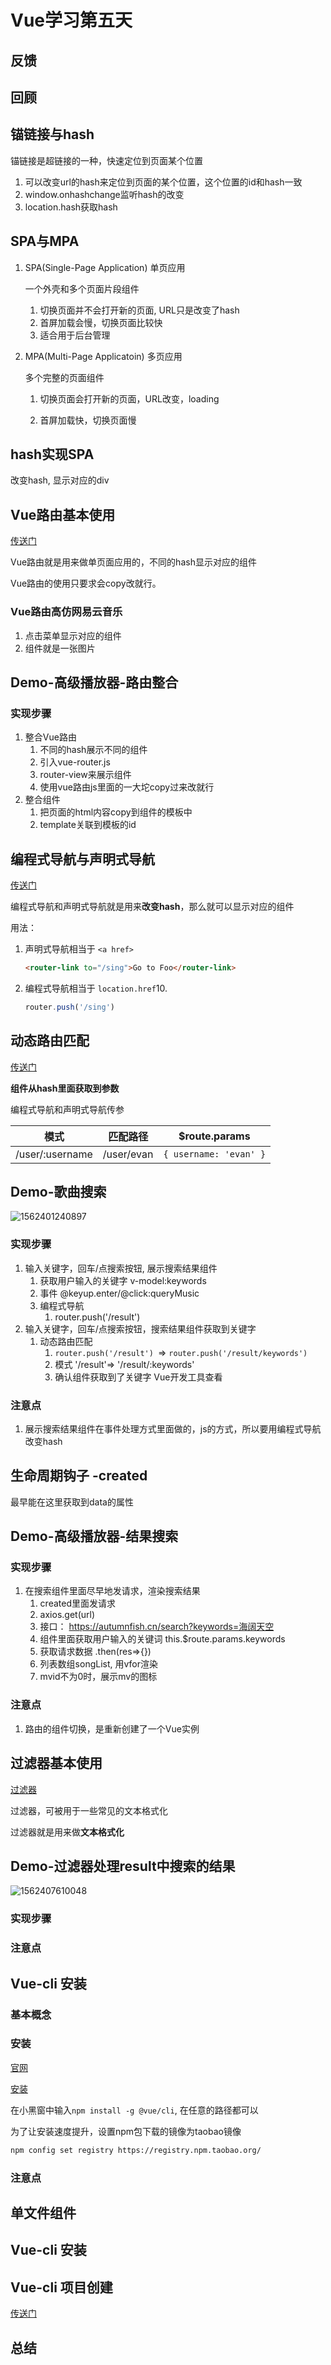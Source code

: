 # Vue学习第五天

## 反馈



## 回顾



## 锚链接与hash

锚链接是超链接的一种，快速定位到页面某个位置

1. 可以改变url的hash来定位到页面的某个位置，这个位置的id和hash一致
2. window.onhashchange监听hash的改变
3. location.hash获取hash



## SPA与MPA

1. SPA(Single-Page Application) 单页应用

   一个外壳和多个页面片段组件

   1. 切换页面并不会打开新的页面, URL只是改变了hash
   2. 首屏加载会慢，切换页面比较快
   3. 适合用于后台管理

   

2. MPA(Multi-Page Applicatoin) 多页应用

   多个完整的页面组件

   1. 切换页面会打开新的页面，URL改变，loading

   2. 首屏加载快，切换页面慢

      

## hash实现SPA

改变hash, 显示对应的div



## Vue路由基本使用 

[传送门](https://router.vuejs.org/zh/)

Vue路由就是用来做单页面应用的，不同的hash显示对应的组件

Vue路由的使用只要求会copy改就行。



### Vue路由高仿网易云音乐

1. 点击菜单显示对应的组件
2. 组件就是一张图片



## Demo-高级播放器-路由整合

### 实现步骤

1. 整合Vue路由
   1. 不同的hash展示不同的组件
   2. 引入vue-router.js
   3. router-view来展示组件
   4. 使用vue路由js里面的一大坨copy过来改就行
2. 整合组件
   1. 把页面的html内容copy到组件的模板中
   2. template关联到模板的id



## 编程式导航与声明式导航

[传送门](https://router.vuejs.org/zh/guide/essentials/navigation.html)

编程式导航和声明式导航就是用来**改变hash**，那么就可以显示对应的组件

用法：

1. 声明式导航相当于 `<a href>`

   ```html
   <router-link to="/sing">Go to Foo</router-link>
   ```

2. 编程式导航相当于 `location.href`10.

   ```js
   router.push('/sing')
   ```

   

## 动态路由匹配

[传送门](https://router.vuejs.org/zh/guide/essentials/dynamic-matching.html#%E5%93%8D%E5%BA%94%E8%B7%AF%E7%94%B1%E5%8F%82%E6%95%B0%E7%9A%84%E5%8F%98%E5%8C%96)

**组件从hash里面获取到参数**

编程式导航和声明式导航传参

| 模式            | 匹配路径   | $route.params          |
| --------------- | ---------- | ---------------------- |
| /user/:username | /user/evan | `{ username: 'evan' }` |



## Demo-歌曲搜索

![1562401240897](assets/1562401240897.png)

### 实现步骤

1. 输入关键字，回车/点搜索按钮, 展示搜索结果组件
   1. 获取用户输入的关键字 v-model:keywords
   2. 事件 @keyup.enter/@click:queryMusic
   3. 编程式导航
      1. router.push('/result')
2. 输入关键字，回车/点搜索按钮，搜索结果组件获取到关键字
   1. 动态路由匹配
      1. `router.push('/result') `=> `router.push('/result/keywords')`
      2. 模式 '/result'=> '/result/:keywords'
      3. 确认组件获取到了关键字 Vue开发工具查看

### 注意点

1. 展示搜索结果组件在事件处理方式里面做的，js的方式，所以要用编程式导航改变hash



## 生命周期钩子 -created

最早能在这里获取到data的属性



## Demo-高级播放器-结果搜索

### 实现步骤

1. 在搜索组件里面尽早地发请求，渲染搜索结果
   1. created里面发请求
   2. axios.get(url)
   3. 接口： https://autumnfish.cn/search?keywords=海阔天空
   4. 组件里面获取用户输入的关键词 this.$route.params.keywords
   5. 获取请求数据 .then(res=>{})
   6. 列表数组songList, 用vfor渲染
   7. mvid不为0时，展示mv的图标

### 注意点

1. 路由的组件切换，是重新创建了一个Vue实例



## 过滤器基本使用

[过滤器](https://cn.vuejs.org/v2/guide/filters.html)

过滤器，可被用于一些常见的文本格式化

过滤器就是用来做**文本格式化**



## Demo-过滤器处理result中搜索的结果

![1562407610048](assets/1562407610048.png)

### 实现步骤


### 注意点



## Vue-cli 安装

### 基本概念



### 安装

[官网](https://cli.vuejs.org/zh/)

[安装](https://cli.vuejs.org/zh/guide/installation.html)

在小黑窗中输入`npm install -g @vue/cli`, 在任意的路径都可以

为了让安装速度提升，设置npm包下载的镜像为taobao镜像

```html
npm config set registry https://registry.npm.taobao.org/
```

### 注意点



## 单文件组件



## Vue-cli 安装

## Vue-cli 项目创建

[传送门](https://cli.vuejs.org/zh/guide/creating-a-project.html)

## 总结
